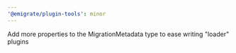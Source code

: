 ```yaml
---
'@emigrate/plugin-tools': minor
---
```


Add more properties to the MigrationMetadata type to ease writing "loader" plugins
